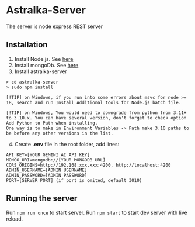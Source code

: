 # Astralka-Server
The server is node express REST server
## Installation
1. Install Node.js. See [here](https://nodejs.org/en/learn/getting-started/how-to-install-nodejs)
2. Install mongoDb. See [here](https://www.mongodb.com/docs/manual/installation/)
3. Install astralka-server
````
> cd astralka-server
> sudo npm install
````

````
[!TIP] on Windows, if you run into some errors about msvc for node >= 18, search and run Install Additional tools for Node.js batch file.

[!TIP] on Windows, You would need to downgrade from python from 3.11+ to 3.10.x. You can have several version, don't forget to check option Add Python to Path when installing.
One way is to make in Environment Variables -> Path make 3.10 paths to be before any other versions in the list. 
````

4. Create **.env** file in the root folder, add lines:
````
API_KEY=[YOUR GEMINI AI API KEY]
MONGO_URI=mongodb://[YOUR MONGODB URL]
CORS_ORIGINS=http://192.168.xxx.xxx:4200, http://localhost:4200
ADMIN_USERNAME=[ADMIN USERNAME]
ADMIN_PASSWORD=[ADMIN PASSWORD]
PORT=[SERVER PORT] (if port is omited, default 3010)
````
## Running the server
Run `npm run once` to start server. 
Run `npm start` to start dev server with live reload.


